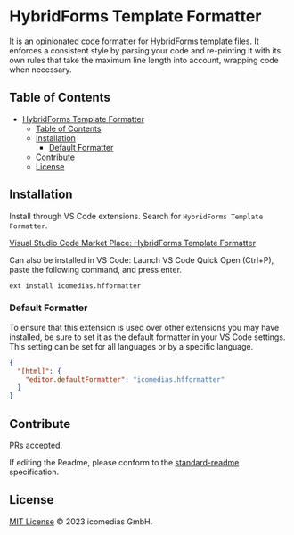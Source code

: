 # HybridForms Template Formatter

It is an opinionated code formatter for HybridForms template files. It enforces a consistent style by parsing your code and re-printing it with its own rules that take the maximum line length into account, wrapping code when necessary.

## Table of Contents

- [HybridForms Template Formatter](#hybridforms-template-formatter)
  - [Table of Contents](#table-of-contents)
  - [Installation](#installation)
    - [Default Formatter](#default-formatter)
  - [Contribute](#contribute)
  - [License](#license)

## Installation

Install through VS Code extensions. Search for `HybridForms Template Formatter`.

[Visual Studio Code Market Place: HybridForms Template Formatter](https://marketplace.visualstudio.com/items?itemName=icomedias.hfformatter)

Can also be installed in VS Code: Launch VS Code Quick Open (Ctrl+P), paste the following command, and press enter.

```
ext install icomedias.hfformatter
```

### Default Formatter

To ensure that this extension is used over other extensions you may have installed, be sure to set it as the default formatter in your VS Code settings. This setting can be set for all languages or by a specific language.

```json
{
  "[html]": {
    "editor.defaultFormatter": "icomedias.hfformatter"
  }
}
```

## Contribute

PRs accepted.

If editing the Readme, please conform to the
[standard-readme](https://github.com/RichardLitt/standard-readme) specification.

## License

[MIT License](LICENSE.md) © 2023 icomedias GmbH.
